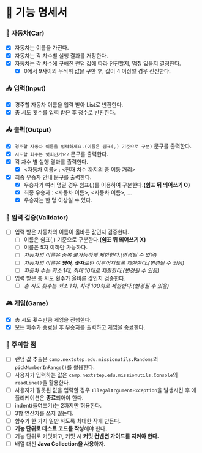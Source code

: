 # 📝 기능 명세서

### 🚗 자동차(Car)

- [x] 자동차는 이름을 가진다.
- [x] 자동차는 각 차수별 실행 결과를 저장한다.
- [x] 자동차는 각 차수에 구해진 랜덤 값에 따라 전진할지, 멈춰 있을지 결정한다.
    - [x] 0에서 9사이의 무작위 값을 구한 후, 값이 4 이상일 경우 전진한다.

### 📥 입력(Input)

- [x] 경주할 자동차 이름을 입력 받아 List로 반환한다.
- [x] 총 시도 횟수를 입력 받은 후 정수로 반환한다.

### 📤 출력(Output)

- [x] ```경주할 자동차 이름을 입력하세요.(이름은 쉼표(,) 기준으로 구분)``` 문구를 출력한다.
- [x] ```시도할 회수는 몇회인가요?``` 문구를 출력한다.
- [x] 각 차수 별 실행 결과를 출력한다.
    - [x] <자동차 이름> : <현재 차수 까지의 총 이동 거리>
- [x] 최종 우승자 안내 문구를 출력한다.
    - [x] 우승자가 여러 명일 경우 쉼표(,)를 이용하여 구분한다.**(쉼표 뒤 띄어쓰기 O)**
    - [x] 최종 우승자 : <자동차 이름>, <자동차 이름>, ...
    - [x] 우승자는 한 명 이상일 수 있다.

### 🚧 입력 검증(Validator)
- [ ] 입력 받은 자동차의 이름이 올바른 값인지 검증한다.
  - [ ] 이름은 쉼표(,) 기준으로 구분한다.**(쉼표 뒤 띄어쓰기 X)**
  - [ ] 이름은 5자 이하만 가능하다.
  - [ ] _자동차의 이름은 중복 불가능하게 제한한다.(변경될 수 있음)_
  - [ ] _자동차의 이름은 **영어, 숫자**로만 이루어지도록 제한한다.(변경될 수 있음)_
  - [ ] _자동차 수는 최소 1대, 최대 10대로 제한한다.(변경될 수 있음)_
- [ ] 입력 받은 총 시도 횟수가 올바른 값인지 검증한다.
  - [ ] _총 시도 횟수는 최소 1회, 최대 100회로 제한한다.(변경될 수 있음)_

### 🎮 게임(Game)

- [x] 총 시도 횟수만큼 게임을 진행한다.
- [x] 모든 차수가 종료된 후 우승자를 출력하고 게임을 종료한다.

### 🚨 주의할 점

- [ ] 랜덤 값 추출은 ```camp.nextstep.edu.missionutils.Randoms```의 ```pickNumberInRange()```를 활용한다.
- [ ] 사용자가 입력하는 값은 ```camp.nextstep.edu.missionutils.Console```의 ```readLine()```을 활용한다.
- [ ] 사용자가 잘못된 값을 입력할 경우 ```IllegalArgumentException```을 발생시킨 후 애플리케이션은 **종료**되어야 한다.
- [ ] indent(들여쓰기)는 2까지만 허용한다.
- [ ] 3항 연산자를 쓰지 않는다.
- [ ] 함수가 한 가지 일만 하도록 최대한 작게 만든다.
- [ ] **기능 단위로 테스트 코드를 작성**해야 한다.
- [ ] 기능 단위로 커밋하고, 커밋 시 **커밋 컨벤션 가이드를 지켜야 한다.**
- [ ] 배열 대신 **Java Collection을 사용**하자.
